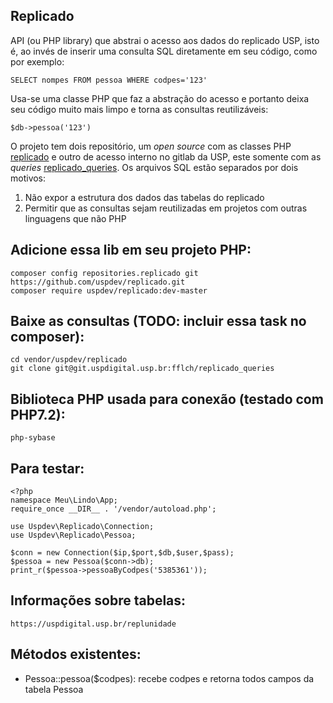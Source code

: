 ## Replicado

API (ou PHP library) que abstrai o acesso aos dados do replicado USP, 
isto é, ao invés de inserir uma consulta SQL diretamente em seu código, 
como por exemplo: 

    SELECT nompes FROM pessoa WHERE codpes='123'

Usa-se uma classe PHP que faz a abstração do acesso e portanto deixa 
seu código muito mais limpo e torna as consultas reutilizáveis: 

    $db->pessoa('123')

O projeto tem dois repositório, um *open source* com as classes PHP 
[replicado](https://github.com/uspdev/replicado) e outro de acesso interno 
no gitlab da USP, este somente com as *queries* [replicado_queries](https://git.uspdigital.usp.br/uspdev/replicado_queries).
Os arquivos SQL estão separados por dois motivos:

 1. Não expor a estrutura dos dados das tabelas do replicado
 2. Permitir que as consultas sejam reutilizadas em projetos com outras linguagens que não PHP

## Adicione essa lib em seu projeto PHP:

    composer config repositories.replicado git https://github.com/uspdev/replicado.git
    composer require uspdev/replicado:dev-master

## Baixe as consultas (TODO: incluir essa task no composer):

    cd vendor/uspdev/replicado
    git clone git@git.uspdigital.usp.br:fflch/replicado_queries

## Biblioteca PHP usada para conexão (testado com PHP7.2):

    php-sybase

## Para testar:

    <?php
    namespace Meu\Lindo\App;
    require_once __DIR__ . '/vendor/autoload.php';

    use Uspdev\Replicado\Connection;
    use Uspdev\Replicado\Pessoa;

    $conn = new Connection($ip,$port,$db,$user,$pass);
    $pessoa = new Pessoa($conn->db);
    print_r($pessoa->pessoaByCodpes('5385361'));

## Informações sobre tabelas:

    https://uspdigital.usp.br/replunidade

## Métodos existentes:

 - Pessoa::pessoa($codpes): recebe codpes e retorna todos campos da tabela Pessoa

